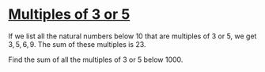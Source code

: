 # [Multiples of 3 or 5](https://projecteuler.net/problem=1)

If we list all the natural numbers below $10$ that are multiples of $3$ or $5$, we get $3, 5, 6, 9$. The sum of these multiples is $23$.

Find the sum of all the multiples of $3$ or $5$ below $1000$.